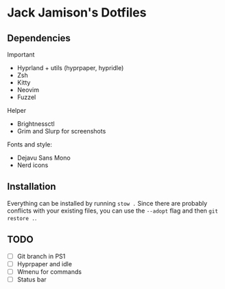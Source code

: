 # Jack Jamison's Dotfiles

## Dependencies
Important
- Hyprland + utils (hyprpaper, hypridle)
- Zsh
- Kitty
- Neovim
- Fuzzel

Helper
- Brightnessctl
- Grim and Slurp for screenshots

Fonts and style:
- Dejavu Sans Mono
- Nerd icons

## Installation
Everything can be installed by running `stow .` Since there are probably conflicts with your existing files, you can use the `--adopt` flag and then `git restore .`.

## TODO
- [ ] Git branch in PS1
- [ ] Hyprpaper and idle
- [ ] Wmenu for commands 
- [ ] Status bar
